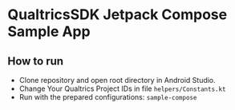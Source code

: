 # QualtricsSDK Jetpack Compose Sample App

## How to run

* Clone repository and open root directory in Android Studio.
* Change Your Qualtrics Project IDs in file `helpers/Constants.kt`
* Run with the prepared configurations: `sample-compose`

